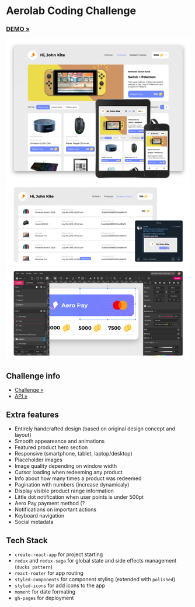 # Aerolab Coding Challenge

### [DEMO »](https://lucasromerodb.github.io/aerolab-coding-challenge/)

![Devices](docs/devices.png)
![History & Social](docs/history-social.png)
![Design](docs/design.png)

## Challenge info

- [Challenge »](https://aerolab.co/coding-challenge-instructions?utm_campaign=Coding%20Challenge)
- [API »](https://aerolabchallenge.docs.apiary.io/#reference/0/products/get)

## Extra features

- Entirely handcrafted design (based on original design concept and layout)
- Smooth appeareance and animations
- Featured product hero section
- Responsive (smartphone, tablet, laptop/desktop)
- Placeholder images
- Image quality depending on window width
- Cursor loading when redeeming any product
- Info about how many times a product was redeemed
- Pagination with numbers (increase dynamicaly)
- Display visible product range information
- Little dot notification when user points is under 500pt
- Aero Pay payment method (?
- Notifications on important actions
- Keyboard navigation
- Social metadata

## Tech Stack

- `create-react-app` for project starting
- `redux` and `redux-saga` for global state and side effects management (`ducks pattern`)
- `react-router` for app routing
- `styled-components` for component styling (extended with `polished`)
- `styled-icons` for add icons to the app
- `moment` for date formating
- `gh-pages` for deployment
